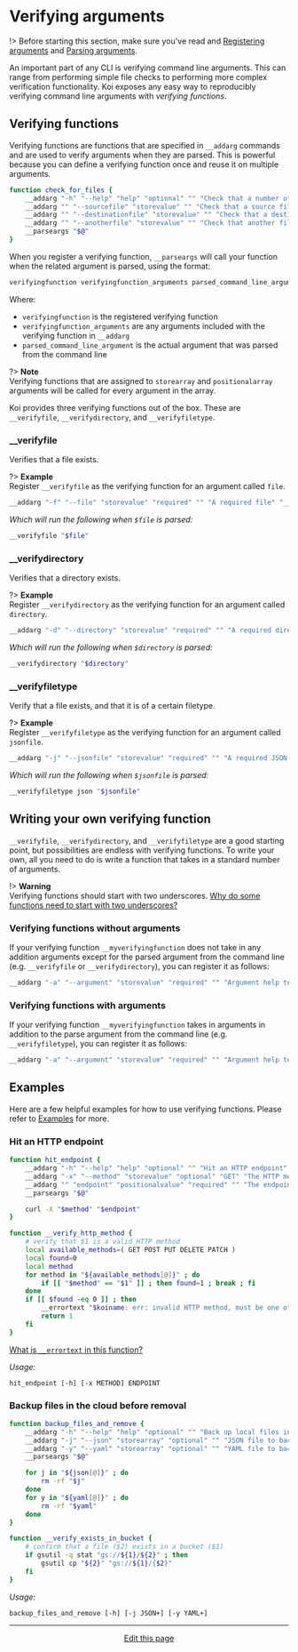 # Verifying arguments
!> Before starting this section, make sure you've read and [Registering arguments](/registering_arguments) and [Parsing arguments](/parsing_arguments).

An important part of any CLI is verifying command line arguments. This can range from performing simple file checks to performing more complex verification functionality. Koi exposes any easy way to reproducibly verifying command line arguments with _verifying functions_.

## Verifying functions
Verifying functions are functions that are specified in `__addarg` commands and are used to verify arguments when they are parsed. This is powerful because you can define a verifying function once and reuse it on multiple arguments.
```bash
function check_for_files {
	__addarg "-h" "--help" "help" "optional" "" "Check that a number of different files exist"
	__addarg "" "--sourcefile" "storevalue" "" "Check that a source file exists" "__verifyfile"
	__addarg "" "--destinationfile" "storevalue" "" "Check that a destination file exists" "__verifyfile"
	__addarg "" "--anotherfile" "storevalue" "" "Check that another file exists" "__verifyfile"
	__parseargs "$@"
}
```
When you register a verifying function, `__parseargs` will call your function when the related argument is parsed, using the format:
```bash
verifyingfunction verifyingfunction_arguments parsed_command_line_argument
```
Where:
* `verifyingfunction` is the registered verifying function
* `verifyingfunction_arguments` are any arguments included with the verifying function in `__addarg`
* `parsed_command_line_argument` is the actual argument that was parsed from the command line

?> **Note**<br>Verifying functions that are assigned to `storearray` and `positionalarray` arguments will be called for every argument in the array.

Koi provides three verifying functions out of the box. These are `__verifyfile`, `__verifydirectory`, and `__verifyfiletype`.

### __verifyfile

Verifies that a file exists. 

?> **Example**<br>Register `__verifyfile` as the verifying function for an argument called `file`.
```bash
__addarg "-f" "--file" "storevalue" "required" "" "A required file" "__verifyfile"
```
_Which will run the following when `$file` is parsed:_
```bash
__verifyfile "$file"
```

### __verifydirectory

Verifies that a directory exists.

?> **Example**<br>Register `__verifydirectory` as the verifying function for an argument called `directory`.
```bash
__addarg "-d" "--directory" "storevalue" "required" "" "A required directory" "__verifydirectory"
```
_Which will run the following when `$directory` is parsed:_
```bash
__verifydirectory "$directory"
```

### __verifyfiletype

Verify that a file exists, and that it is of a certain filetype.

?> **Example**<br>Register `__verifyfiletype` as the verifying function for an argument called `jsonfile`.
```bash
__addarg "-j" "--jsonfile" "storevalue" "required" "" "A required JSON file" "__verifyfiletype json"
```
_Which will run the following when `$jsonfile` is parsed:_
```bash
__verifyfiletype json "$jsonfile"
```

## Writing your own verifying function
`__verifyfile`, `__verifydirectory`, and `__verifyfiletype` are a good starting point, but possibilities are endless with verifying functions. To write your own, all you need to do is write a function that takes in a standard number of arguments.

!> **Warning**<br>Verifying functions should start with two underscores. [Why do some functions need to start with two underscores?](/faq?id=why-do-some-functions-need-to-start-with-two-underscores)

### Verifying functions without arguments
If your verifying function `__myverifyingfunction` does not take in any addition arguments except for the parsed argument from the command line (e.g. `__verifyfile` or `__verifydirectory`), you can register it as follows:
```bash
__addarg "-a" "--argument" "storevalue" "required" "" "Argument help text" "__myverifyingfunction"
```

### Verifying functions with arguments
If your verifying function `__myverifyingfunction` takes in arguments in addition to the parse argument from the command line (e.g. `__verifyfiletype`), you can register it as follows:
```bash
__addarg "-a" "--argument" "storevalue" "required" "" "Argument help text" "__myverifyingfunction arg arg"
```

## Examples
Here are a few helpful examples for how to use verifying functions. Please refer to [Examples](/examples) for more.

### Hit an HTTP endpoint
```bash
function hit_endpoint {
	__addarg "-h" "--help" "help" "optional" "" "Hit an HTTP endpoint"
	__addarg "-x" "--method" "storevalue" "optional" "GET" "The HTTP method to use" "__verify_http_method"
	__addarg "" "endpoint" "positionalvalue" "required" "" "The endpoint to hit"
	__parseargs "$@"

	curl -X "$method" "$endpoint"
}

function __verify_http_method {
	# verify that $1 is a valid HTTP method
	local available_methods=( GET POST PUT DELETE PATCH )
	local found=0
	local method
	for method in "${available_methods[@]}" ; do
		if [[ "$method" == "$1" ]] ; then found=1 ; break ; fi
	done
	if [[ $found -eq 0 ]] ; then
		__errortext "$koiname: err: invalid HTTP method, must be one of ${available_methods[@]}"
		return 1
	fi
}
```
[What is `__errortext` in this function?](/helpers?id=__errortext)

_Usage:_
```
hit_endpoint [-h] [-x METHOD] ENDPOINT
```

### Backup files in the cloud before removal
```bash
function backup_files_and_remove {
	__addarg "-h" "--help" "help" "optional" "" "Back up local files in Google Cloud Storage and remove locally"
	__addarg "-j" "--json" "storearray" "optional" "" "JSON file to backup" "__verify_exists_in_bucket jsonbucket"
	__addarg "-y" "--yaml" "storearray" "optional" "" "YAML file to backup" "__verify_exists_in_bucket yamlbucket"
	__parseargs "$@"

	for j in "${json[@]}" ; do
		rm -rf "$j"
	done
	for y in "${yaml[@]}" ; do
		rm -rf "$yaml"
	done
}

function __verify_exists_in_bucket {
	# confirm that a file ($2) exists in a bucket ($1)
	if gsutil -q stat "gs://${1}/${2}" ; then
		gsutil cp "${2}" "gs://${1}/{$2}"
	fi
}
```
_Usage:_
```
backup_files_and_remove [-h] [-j JSON+] [-y YAML+]
```

<hr>
<div style="text-align:center">
	<a class="edit-link" href="https://github.com/wcarhart/docs/blob/master/docs/koi/verifying_arguments.md" target="_blank"><i class="fas fa-edit"></i> Edit this page</a>
</div>